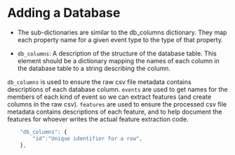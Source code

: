 # Adding a Database

- The sub-dictionaries are similar to the db_columns dictionary. They map each property name for a given event type to the type of that property.

- `db_columns`:
    A description of the structure of the database table.
    This element should be a dictionary mapping the names of each column in the database table to a string describing the column.

`db_columns` is used to ensure the raw csv file metadata contains descriptions of each database column.
`events` are used to get names for the members of each kind of event so we can extract features (and create columns in the raw csv).
`features` are used to ensure the processed csv file metadata contains descriptions of each feature, and to help document the features for whoever writes the actual feature extraction code.

```javascript
    "db_columns": {
        "id":"Unique identifier for a row",
    },
```
